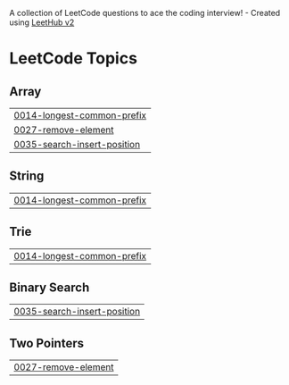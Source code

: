 A collection of LeetCode questions to ace the coding interview! - Created using [LeetHub v2](https://github.com/arunbhardwaj/LeetHub-2.0)
<!---LeetCode Topics Start-->
# LeetCode Topics
## Array
|  |
| ------- |
| [0014-longest-common-prefix](https://github.com/pawanyadav2706/leetcode/tree/master/0014-longest-common-prefix) |
| [0027-remove-element](https://github.com/pawanyadav2706/leetcode/tree/master/0027-remove-element) |
| [0035-search-insert-position](https://github.com/pawanyadav2706/leetcode/tree/master/0035-search-insert-position) |
## String
|  |
| ------- |
| [0014-longest-common-prefix](https://github.com/pawanyadav2706/leetcode/tree/master/0014-longest-common-prefix) |
## Trie
|  |
| ------- |
| [0014-longest-common-prefix](https://github.com/pawanyadav2706/leetcode/tree/master/0014-longest-common-prefix) |
## Binary Search
|  |
| ------- |
| [0035-search-insert-position](https://github.com/pawanyadav2706/leetcode/tree/master/0035-search-insert-position) |
## Two Pointers
|  |
| ------- |
| [0027-remove-element](https://github.com/pawanyadav2706/leetcode/tree/master/0027-remove-element) |
<!---LeetCode Topics End-->